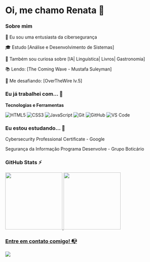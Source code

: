 # Oi, me chamo Renata :diamond_shape_with_a_dot_inside:

### Sobre mim

🔐 Eu sou uma entusiasta da cibersegurança

🎓 Estudo [Análise e Desenvolvimento de Sistemas]

🔎 Também sou curiosa sobre [IA| Linguística| Livros| Gastronomia]

📚 Lendo: [The Coming Wave - Mustafa Suleyman]

🐧 Me desafiando: [OverTheWire lv.5]

### Eu já trabalhei com... 🔧

**Tecnologias e Ferramentas**

![HTML5](https://img.shields.io/badge/html5-%23E34F26.svg?style=for-the-badge&logo=html5&logoColor=white)
![CSS3](https://img.shields.io/badge/css3-%231572B6.svg?style=for-the-badge&logo=css3&logoColor=white)
![JavaScript](https://img.shields.io/badge/javascript-%23323330.svg?style=for-the-badge&logo=javascript&logoColor=%23F7DF1E)
![Git](https://img.shields.io/badge/git-%23F05033.svg?style=for-the-badge&logo=git&logoColor=white)
![GitHub](https://img.shields.io/badge/github-%23121011.svg?style=for-the-badge&logo=github&logoColor=white)
![VS Code](https://img.shields.io/badge/VS%20Code-0078d7.svg?style=for-the-badge&logo=visual-studio-code&logoColor=white)

### Eu estou estudando... 🧩
Cybersecurity Professional Certificate - Google

Segurança da Informação Programa Desenvolve - Grupo Boticário

### GitHub Stats ⚡
<div>
<a href="https://github.com/re-na-ta">
<img height="180em" src="https://github-readme-stats.vercel.app/api/top-langs/?username=re-na-ta&layout=compact&langs_count=7&theme=dracula"/>
<img height="180em" src="https://github-readme-stats.vercel.app/api?username=re-na-ta&show_icons=true&theme=dracula&include_all_commits=true&count_private=true"/>
</div>

### Entre em contato comigo! 📭
<div>
<a href="https://www.linkedin.com/in/goncalves-re" target="_blank"><img src="https://img.shields.io/badge/-LinkedIn-%230077B5?style=for-the-badge&logo=linkedin&logoColor=white" target="_blank"></a>   
</div>


<!--
**academy-readme-template** is a ✨ _special_ ✨ repository because its `README.md` (this file) appears on your GitHub profile.
-->
